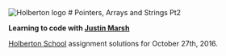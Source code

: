 <img src="https://www.holbertonschool.com/assets/holberton-logo-1cc451260ca3cd297def53f2250a9794810667c7ca7b5fa5879a569a457bf16f.png" alt="Holberton logo">
# Pointers, Arrays and Strings Pt2

**Learning to code with [Justin Marsh](https://twitter.com/dogonthecircuit)**

[Holberton School](https://www.holbertonschool.com) assignment solutions for October 27th, 2016.

